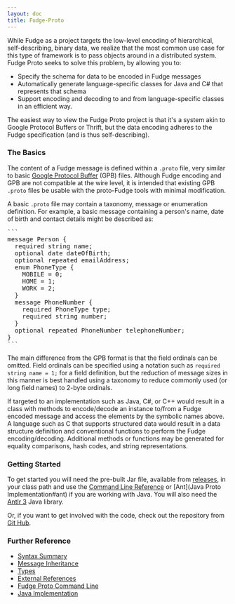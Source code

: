 ```yaml
---
layout: doc
title: Fudge-Proto
---
```


While Fudge as a project targets the low-level encoding of hierarchical, self-describing, binary data, we realize
that the most common use case for this type of framework is to pass objects around in a distributed system.
Fudge Proto seeks to solve this problem, by allowing you to:

* Specify the schema for data to be encoded in Fudge messages
* Automatically generate language-specific classes for Java and C# that represents that schema
* Support encoding and decoding to and from language-specific classes in an efficient way.

The easiest way to view the Fudge Proto project is that it's a system akin to Google Protocol Buffers or Thrift,
but the data encoding adheres to the Fudge specification (and is thus self-describing).

### The Basics

The content of a Fudge message is defined within a `.proto` file, very similar to basic
[Google Protocol Buffer](http://code.google.com/apis/protocolbuffers/docs/overview.html) (GPB) files.
Although Fudge encoding and GPB are not compatible at the wire level, it is intended that existing GPB
`.proto` files be usable with the proto-Fudge tools with minimal modification.

A basic `.proto` file may contain a taxonomy, message or enumeration definition.
For example, a basic message containing a person's name, date of birth and contact details might be described as:

<pre>```
message Person {
  required string name;
  optional date dateOfBirth;
  optional repeated emailAddress;
  enum PhoneType {
    MOBILE = 0;
    HOME = 1;
    WORK = 2;
  }
  message PhoneNumber {
    required PhoneType type;
    required string number;
  }
  optional repeated PhoneNumber telephoneNumber;
}
```</pre>

The main difference from the GPB format is that the field ordinals can be omitted. Field ordinals can be
specified using a notation such as `required string name = 1;` for a field definition, but the reduction
of message sizes in this manner is best
handled using a taxonomy to reduce commonly used (or long field names) to 2-byte ordinals.

If targeted to an implementation such as Java, C#, or C++ would result in a class with methods to encode/decode
an instance to/from a Fudge encoded message and access the elements by the symbolic names above.
A language such as C that supports structured data would result in a data structure definition and conventional
functions to perform the Fudge encoding/decoding. Additional methods or functions may be generated for equality
comparisons, hash codes, and string representations.


### Getting Started

To get started you will need the pre-built Jar file, available from [releases](releases.html),
in your class path and use the [Command Line Reference](fudge-proto-command-line.html) or
[Ant](Java Proto Implementation#ant) if you are working with Java.
You will also need the [Antlr 3](http://www.antlr.org/) Java library.

Or, if you want to get involved with the code, check out the repository
from [Git Hub](http://github.com/FudgeMsg/Fudge-Proto).

### Further Reference

* [Syntax Summary](fudge-proto-syntax.html)
* [Message Inheritance](fudge-proto-inheritance.html)
* [Types](fudge-proto-types.html)
* [External References](fudge-proto-references.html)
* [Fudge Proto Command Line](fudge-proto-command-line.html)
* [Java Implementation](fudge-proto-java.html)
